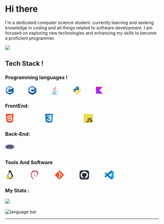 
# Hi there 

I'm a dedicated computer science student. currently learning and seeking knowledge in coding and all things related to software development. I am focused on exploring new technologies and enhancing my skills to become a proficient programmer.


![](https://komarev.com/ghpvc/?username=nooman57554&color=green)

## Tech Stack !

### Programming languages !
<div>
    <img src="https://github.com/devicons/devicon/blob/master/icons/c/c-original.svg" alt="C programming Language logo" title="C language" width="6%" />&nbsp;&nbsp;&nbsp;&nbsp;&nbsp;&nbsp;&nbsp;&nbsp;&nbsp;&nbsp;
    <img src="https://github.com/devicons/devicon/blob/master/icons/cplusplus/cplusplus-original.svg" alt="C++ programming language logo" title="C++ language" width="6%" />&nbsp;&nbsp;&nbsp;&nbsp;&nbsp;&nbsp;&nbsp;&nbsp;&nbsp;&nbsp;
    <img src="https://github.com/devicons/devicon/blob/master/icons/java/java-original.svg" alt="Java programming language logo" title="Java language" width="6%" />&nbsp;&nbsp;&nbsp;&nbsp;&nbsp;&nbsp;&nbsp;&nbsp;&nbsp;&nbsp;
    <img src="https://github.com/devicons/devicon/blob/master/icons/python/python-original.svg" alt="Python programming language logo" title="Python language" width="6%" />&nbsp;&nbsp;&nbsp;&nbsp;&nbsp;&nbsp;&nbsp;&nbsp;&nbsp;&nbsp;
    <img src="https://github.com/devicons/devicon/blob/master/icons/kotlin/kotlin-original.svg" alt="Kotlin programming language logo" title="Kotlin language" width="6%" />
</div>

  
  
### 
### FrontEnd:
  <div>
     <img src="https://github.com/devicons/devicon/blob/master/icons/html5/html5-original.svg" alt="HTML5 logo" title="HTML5" width="6%" />&nbsp;&nbsp;&nbsp;&nbsp;&nbsp;&nbsp;&nbsp;&nbsp;&nbsp;&nbsp;&nbsp;&nbsp;&nbsp;&nbsp;&nbsp;&nbsp;&nbsp;&nbsp;&nbsp;&nbsp;&nbsp;&nbsp;&nbsp;&nbsp;
    <img src="https://github.com/devicons/devicon/blob/master/icons/css3/css3-original.svg" alt="CSS3 logo" title="CSS3" width="6%" />&nbsp;&nbsp;&nbsp;&nbsp;&nbsp;&nbsp;&nbsp;&nbsp;&nbsp;&nbsp;&nbsp;&nbsp;&nbsp;&nbsp;&nbsp;&nbsp;&nbsp;&nbsp;&nbsp;&nbsp;&nbsp;&nbsp;&nbsp;&nbsp;
    <img src="https://github.com/devicons/devicon/blob/master/icons/javascript/javascript-original.svg" alt="JS logo" title="JS" width="6%" />&nbsp;&nbsp;&nbsp;&nbsp;&nbsp;&nbsp;&nbsp;&nbsp;&nbsp;&nbsp;&nbsp;&nbsp;&nbsp;&nbsp;&nbsp;&nbsp;&nbsp;&nbsp;&nbsp;&nbsp;&nbsp;&nbsp;&nbsp;&nbsp;
  </div>
  
  ### Back-End:
  <div>
    <img src="https://github.com/devicons/devicon/blob/master/icons/php/php-original.svg" alt="PHP logo" title="PHP" width="6%" />
</div>


  
  ### Tools And Software
  <div>
    <img src="https://github.com/devicons/devicon/blob/master/icons/linux/linux-original.svg" title="linux" alt="linux logo" width="6%"/>&nbsp;&nbsp;&nbsp;&nbsp;&nbsp;&nbsp;&nbsp;&nbsp;&nbsp;&nbsp;&nbsp;&nbsp;
    <img src="https://github.com/devicons/devicon/blob/master/icons/debian/debian-original.svg" title="debian" alt="debian logo" width="6%"/>&nbsp;&nbsp;&nbsp;&nbsp;&nbsp;&nbsp;&nbsp;&nbsp;&nbsp;&nbsp;&nbsp;&nbsp;
    <img src="https://github.com/devicons/devicon/blob/master/icons/git/git-original.svg" title="git" alt="git logo" width="6%"/>&nbsp;&nbsp;&nbsp;&nbsp;&nbsp;&nbsp;&nbsp;&nbsp;&nbsp;&nbsp;&nbsp;&nbsp;
    <img src="https://github.com/tandpfun/skill-icons/blob/main/icons/Github-Dark.svg" title="github" alt="github logo" width="6%"/>&nbsp;&nbsp;&nbsp;&nbsp;&nbsp;&nbsp;&nbsp;&nbsp;&nbsp;&nbsp;&nbsp;&nbsp;
    <img src="https://github.com/devicons/devicon/blob/master/icons/vscode/vscode-original.svg" title="VSCode" alt="VSCode logo" width="6%"/>
  </div>

  ### My Stats :
<div>
    
<img align="top" style="width: 59%" src="http://github-readme-streak-stats.herokuapp.com?user=nooman57554&theme=dark&background=000000">
<br>
<br>
<img src="https://github-readme-stats.vercel.app/api/top-langs/?username=nooman57554&layout=compact&theme=vision-friendly-dark" alt="language bar" title="most used languages">
 
</div>
  
  ----
  
 <!--- ### My Stats :
[![GitHub Streak](http://github-readme-streak-stats.herokuapp.com?user=nooman57554&theme=dark&background=000000)](https://git.io/streak-stats)
--->

<!--[![Top Langs](https://github-readme-stats.vercel.app/api/top-langs/?username=nooman57554&layout=compact&theme=vision-friendly-dark)](https://github.com/nooman57554/github-readme-stats) 
-->
